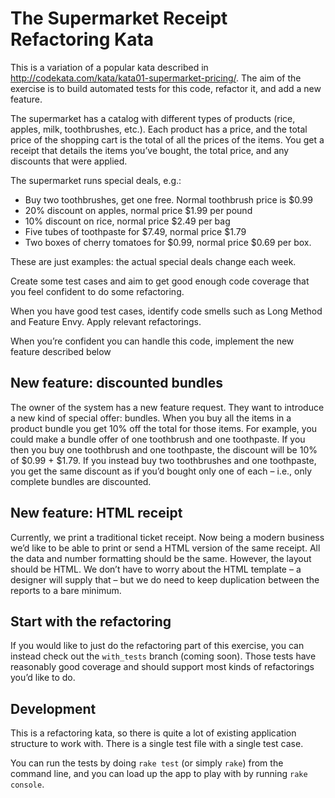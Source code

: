 # The Supermarket Receipt Refactoring Kata

This is a variation of a popular kata described in
http://codekata.com/kata/kata01-supermarket-pricing/. The aim of the exercise
is to build automated tests for this code, refactor it, and add a new feature. 

The supermarket has a catalog with different types of products (rice, apples,
milk, toothbrushes, etc.). Each product has a price, and the total price of the
shopping cart is the total of all the prices of the items. You get a receipt
that details the items you’ve bought, the total price, and any discounts that
were applied.

The supermarket runs special deals, e.g.:

- Buy two toothbrushes, get one free. Normal toothbrush price is $0.99
- 20% discount on apples, normal price $1.99 per pound
- 10% discount on rice, normal price $2.49 per bag
- Five tubes of toothpaste for $7.49, normal price $1.79
- Two boxes of cherry tomatoes for $0.99, normal price $0.69 per box.

These are just examples: the actual special deals change each week.

Create some test cases and aim to get good enough code coverage that you feel
confident to do some refactoring.

When you have good test cases, identify code smells such as Long Method and
Feature Envy. Apply relevant refactorings.

When you’re confident you can handle this code, implement the new feature
described below

## New feature: discounted bundles

The owner of the system has a new feature request. They want to introduce a new
kind of special offer: bundles. When you buy all the items in a product bundle
you get 10% off the total for those items. For example, you could make a bundle
offer of one toothbrush and one toothpaste. If you then you buy one toothbrush
and one toothpaste, the discount will be 10% of $0.99 + $1.79. If you instead
buy two toothbrushes and one toothpaste, you get the same discount as if you’d
bought only one of each – i.e., only complete bundles are discounted.

## New feature: HTML receipt

Currently, we print a traditional ticket receipt. Now being a modern business
we’d like to be able to print or send a HTML version of the same receipt. All
the data and number formatting should be the same. However, the layout should
be HTML. We don’t have to worry about the HTML template – a designer will
supply that – but we do need to keep duplication between the reports to a bare
minimum.

## Start with the refactoring

If you would like to just do the refactoring part of this exercise, you can
instead check out the `with_tests` branch (coming soon). Those tests have
reasonably good coverage and should support most kinds of refactorings you’d
like to do.

## Development

This is a refactoring kata, so there is quite a lot of existing application
structure to work with. There is a single test file with a single test case.

You can run the tests by doing `rake test` (or simply `rake`) from the command
line, and you can load up the app to play with by running `rake console`.

